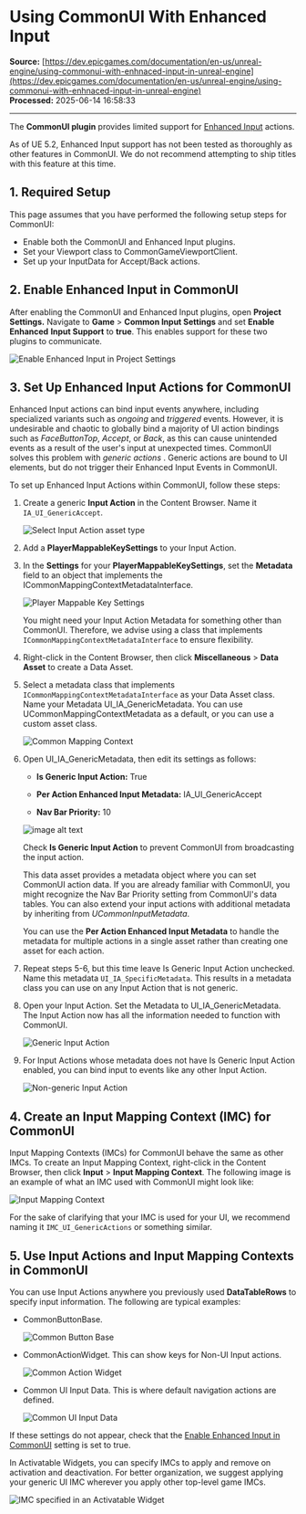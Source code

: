 # Using CommonUI With Enhanced Input

**Source:** [https://dev.epicgames.com/documentation/en-us/unreal-engine/using-commonui-with-enhnaced-input-in-unreal-engine](https://dev.epicgames.com/documentation/en-us/unreal-engine/using-commonui-with-enhnaced-input-in-unreal-engine)  
**Processed:** 2025-06-14 16:58:33

---

The **CommonUI plugin** provides limited support for [Enhanced Input](/documentation/en-us/unreal-engine/enhanced-input-in-unreal-engine) actions.

As of UE 5.2, Enhanced Input support has not been tested as thoroughly as other features in CommonUI. We do not recommend attempting to ship titles with this feature at this time.

## 1\. Required Setup

This page assumes that you have performed the following setup steps for CommonUI:

-   Enable both the CommonUI and Enhanced Input plugins.
-   Set your Viewport class to CommonGameViewportClient.
-   Set up your InputData for Accept/Back actions.

## 2\. Enable Enhanced Input in CommonUI

After enabling the CommonUI and Enhanced Input plugins, open **Project Settings.** Navigate to **Game** \> **Common Input Settings** and set **Enable Enhanced** **Input Support** to **true**. This enables support for these two plugins to communicate.

![Enable Enhanced Input in Project Settings](https://d1iv7db44yhgxn.cloudfront.net/documentation/images/de59e142-588c-4853-a138-6a92a7d9f49a/enableenhancedinput.png)

## 3\. Set Up Enhanced Input Actions for CommonUI

Enhanced Input actions can bind input events anywhere, including specialized variants such as *ongoing* and *triggered* events. However, it is undesirable and chaotic to globally bind a majority of UI action bindings such as *FaceButtonTop*, *Accept*, or *Back*, as this can cause unintended events as a result of the user's input at unexpected times. CommonUI solves this problem with *generic actions* . Generic actions are bound to UI elements, but do not trigger their Enhanced Input Events in CommonUI.

To set up Enhanced Input Actions within CommonUI, follow these steps:

1.  Create a generic **Input Action** in the Content Browser. Name it `IA_UI_GenericAccept`.
    
    ![Select Input Action asset type](https://d1iv7db44yhgxn.cloudfront.net/documentation/images/0477b1a7-a525-4afd-b41a-37529b293c6a/selectinputaction.png)
2.  Add a **PlayerMappableKeySettings** to your Input Action.
    
3.  In the **Settings** for your **PlayerMappableKeySettings**, set the **Metadata** field to an object that implements the ICommonMappingContextMetadataInterface.
    
    ![Player Mappable Key Settings](https://d1iv7db44yhgxn.cloudfront.net/documentation/images/1e1c3574-4c2f-4678-88aa-db0e76a27d7c/mappingmetadata.png)
    
    You might need your Input Action Metadata for something other than CommonUI. Therefore, we advise using a class that implements `ICommonMappingContextMetadataInterface` to ensure flexibility.
    
4.  Right-click in the Content Browser, then click **Miscellaneous** \> **Data Asset** to create a Data Asset.
    
5.  Select a metadata class that implements `ICommonMappingContextMetadataInterface` as your Data Asset class. Name your Metadata UI\_IA\_GenericMetadata. You can use UCommonMappingContextMetadata as a default, or you can use a custom asset class.
    
    ![Common Mapping Context](https://d1iv7db44yhgxn.cloudfront.net/documentation/images/05877376-d7ed-4746-85a3-d285b4ebb64a/commonmappingcontext.png)
6.  Open UI\_IA\_GenericMetadata, then edit its settings as follows:
    
    -   **Is Generic Input Action:** True
        
    -   **Per Action Enhanced Input Metadata:** IA\_UI\_GenericAccept
        
    -   **Nav Bar Priority:** 10
        
    
    ![image alt text](https://d1iv7db44yhgxn.cloudfront.net/documentation/images/7647fe51-1456-4a43-bd85-02de1b72664f/commoninputsettings.png)
    
    Check **Is Generic Input Action** to prevent CommonUI from broadcasting the input action.
    
    This data asset provides a metadata object where you can set CommonUI action data. If you are already familiar with CommonUI, you might recognize the Nav Bar Priority setting from CommonUI's data tables. You can also extend your input actions with additional metadata by inheriting from *UCommonInputMetadata*.
    
    You can use the **Per Action Enhanced Input Metadata** to handle the metadata for multiple actions in a single asset rather than creating one asset for each action.
    
7.  Repeat steps 5-6, but this time leave Is Generic Input Action unchecked. Name this metadata `UI_IA_SpecificMetadata`. This results in a metadata class you can use on any Input Action that is not generic.
    
8.  Open your Input Action. Set the Metadata to UI\_IA\_GenericMetadata. The Input Action now has all the information needed to function with CommonUI.
    
    ![Generic Input Action](https://d1iv7db44yhgxn.cloudfront.net/documentation/images/3723a60a-b014-400b-bd48-521eb4b38dfe/genericmetadata.png)
9.  For Input Actions whose metadata does not have Is Generic Input Action enabled, you can bind input to events like any other Input Action.
    
    ![Non-generic Input Action](https://d1iv7db44yhgxn.cloudfront.net/documentation/images/56e8cdc7-3e22-4fc4-82a0-0637ab7fb8a9/specificwidgetaction.png)

## 4\. Create an Input Mapping Context (IMC) for CommonUI

Input Mapping Contexts (IMCs) for CommonUI behave the same as other IMCs. To create an Input Mapping Context, right-click in the Content Browser, then click **Input** \> **Input Mapping Context**. The following image is an example of what an IMC used with CommonUI might look like:

![Input Mapping Context](https://d1iv7db44yhgxn.cloudfront.net/documentation/images/8c0cbe35-54ac-4554-b311-c1278981c5e0/inputmappingcontext.png)

For the sake of clarifying that your IMC is used for your UI, we recommend naming it `IMC_UI_GenericActions` or something similar.

## 5\. Use Input Actions and Input Mapping Contexts in CommonUI

You can use Input Actions anywhere you previously used **DataTableRows** to specify input information. The following are typical examples:

-   CommonButtonBase.
    
    ![Common Button Base](https://d1iv7db44yhgxn.cloudfront.net/documentation/images/0905c2db-e32e-4cab-a93b-56b85f33ae3b/specificwidgetactionobj.png)
-   CommonActionWidget. This can show keys for Non-UI Input actions.
    
    ![Common Action Widget](https://d1iv7db44yhgxn.cloudfront.net/documentation/images/da9eef3f-06c5-4d46-a38f-68e60313a3f7/iagrenade.png)
-   Common UI Input Data. This is where default navigation actions are defined.
    
    ![Common UI Input Data](https://d1iv7db44yhgxn.cloudfront.net/documentation/images/8398d146-6b09-469f-bdcc-3b7ae96aeed1/genericacceptback.png)

If these settings do not appear, check that the [Enable Enhanced Input in CommonUI](/documentation/en-us/unreal-engine/using-commonui-with-enhnaced-input-in-unreal-engine#enableenhanced) setting is set to true.

In Activatable Widgets, you can specify IMCs to apply and remove on activation and deactivation. For better organization, we suggest applying your generic UI IMC wherever you apply other top-level game IMCs.

![IMC specified in an Activatable Widget](https://d1iv7db44yhgxn.cloudfront.net/documentation/images/a4d3b2fd-7621-4725-8254-542ed15e4bdb/imc_uispecific.png)